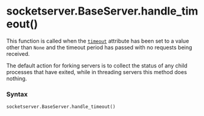 # socketserver.BaseServer.handle_timeout()

This function is called when the [`timeout`](/modules/socketserver/BaseServer/timeout.md) attribute has been set to a value other than `None` and the timeout period has passed with no requests being received.

The default action for forking servers is to collect the status of any child processes that have exited, while in threading servers this method does nothing.

### Syntax

```python
socketserver.BaseServer.handle_timeout()
```
